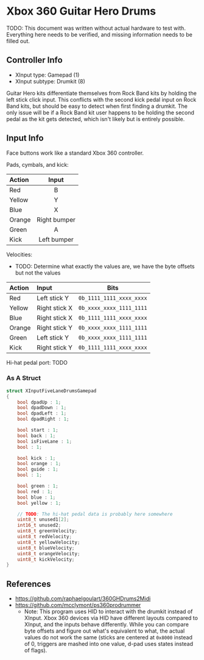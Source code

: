 # Xbox 360 Guitar Hero Drums

TODO: This document was written without actual hardware to test with. Everything here needs to be verified, and missing information needs to be filled out. 

## Controller Info

- XInput type: Gamepad (1)
- XInput subtype: Drumkit (8)

Guitar Hero kits differentiate themselves from Rock Band kits by holding the left stick click input. This conflicts with the second kick pedal input on Rock Band kits, but should be easy to detect when first finding a drumkit. The only issue will be if a Rock Band kit user happens to be holding the second pedal as the kit gets detected, which isn't likely but is entirely possible.

## Input Info

Face buttons work like a standard Xbox 360 controller.

Pads, cymbals, and kick:

| Action | Input        |
| :----- | :---:        |
| Red    | B            |
| Yellow | Y            |
| Blue   | X            |
| Orange | Right bumper |
| Green  | A            |
| Kick   | Left bumper  |

Velocities:

- TODO: Determine what exactly the values are, we have the byte offsets but not the values

| Action | Input         | Bits                     |
| :----- | :----         | :--:                     |
| Red    | Left stick Y  | `0b_1111_1111_xxxx_xxxx` |
| Yellow | Right stick X | `0b_xxxx_xxxx_1111_1111` |
| Blue   | Right stick X | `0b_1111_1111_xxxx_xxxx` |
| Orange | Right stick Y | `0b_xxxx_xxxx_1111_1111` |
| Green  | Left stick Y  | `0b_xxxx_xxxx_1111_1111` |
| Kick   | Right stick Y | `0b_1111_1111_xxxx_xxxx` |

Hi-hat pedal port: TODO 

### As A Struct

```cpp
struct XInputFiveLaneDrumsGamepad
{
    bool dpadUp : 1;
    bool dpadDown : 1;
    bool dpadLeft : 1;
    bool dpadRight : 1;

    bool start : 1;
    bool back : 1;
    bool isFiveLane : 1;
    bool : 1;

    bool kick : 1;
    bool orange : 1;
    bool guide : 1;
    bool : 1;

    bool green : 1;
    bool red : 1;
    bool blue : 1;
    bool yellow : 1;

    // TODO: The hi-hat pedal data is probably here somewhere
    uint8_t unused1[2];
    int16_t unused2;
    uint8_t greenVelocity;
    uint8_t redVelocity;
    uint8_t yellowVelocity;
    uint8_t blueVelocity;
    uint8_t orangeVelocity;
    uint8_t kickVelocity;
}
```

## References

- https://github.com/raphaelgoulart/360GHDrums2Midi
- https://github.com/mcclymont/ps360prodrummer
  - Note: This program uses HID to interact with the drumkit instead of XInput. Xbox 360 devices via HID have different layouts compared to XInput, and the inputs behave differently. While you can compare byte offsets and figure out what's equivalent to what, the actual values do not work the same (sticks are centered at `0x8000` instead of 0, triggers are mashed into one value, d-pad uses states instead of flags).
